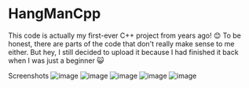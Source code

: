 # HangManCpp
This code is actually my first-ever C++ project from years ago! 😊
To be honest, there are parts of the code that don't really make sense to me either. But hey, I still decided to upload it because I had finished it back when I was just a beginner 😺

Screenshots
![image](https://github.com/HyacinthCode/HangManCpp/assets/48603130/c601dc8d-bbac-44d8-822d-080edfed3653)
![image](https://github.com/HyacinthCode/HangManCpp/assets/48603130/60960d94-f236-4c3a-98ec-f0d8c6fd10d7)
![image](https://github.com/HyacinthCode/HangManCpp/assets/48603130/11577c8a-98f9-4234-83a5-53ae305ff536)
![image](https://github.com/HyacinthCode/HangManCpp/assets/48603130/bac458e3-1ce0-4f81-befe-2dfa87e57916)
![image](https://github.com/HyacinthCode/HangManCpp/assets/48603130/e05a9884-e938-41e5-9064-3012313c2f17)
